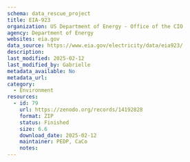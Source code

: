 ```yaml
---
schema: data_rescue_project 
title: EIA-923
organization: US Department of Energy - Office of the CIO
agency: Department of Energy
websites: eia.gov
data_source: https://www.eia.gov/electricity/data/eia923/
description: 
last_modified: 2025-02-12
last_modified_by: Gabrielle
metadata_available: No
metadata_url: 
category:
  - Environment
resources:
  - id: 79
    url: https://zenodo.org/records/14192828
    format: ZIP
    status: Finished
    size: 6.6
    download_date: 2025-02-12
    maintainer: PEDP, CaCo
    notes: 
---
```

